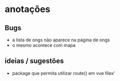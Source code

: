 # anotações

## Bugs

- a lista de ongs não aparece na página de ongs
- o mesmo acontece com mapa

## ideias / sugestões

- package que permita utilizar route() em vue filex'